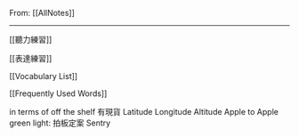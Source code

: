 From: [[AllNotes]]

---

[[聽力練習]]

[[表達練習]]

[[Vocabulary List]]

[[Frequently Used Words]]

in terms of
off the shelf 有現貨
Latitude
Longitude
Altitude
Apple to Apple
green light: 拍板定案
Sentry